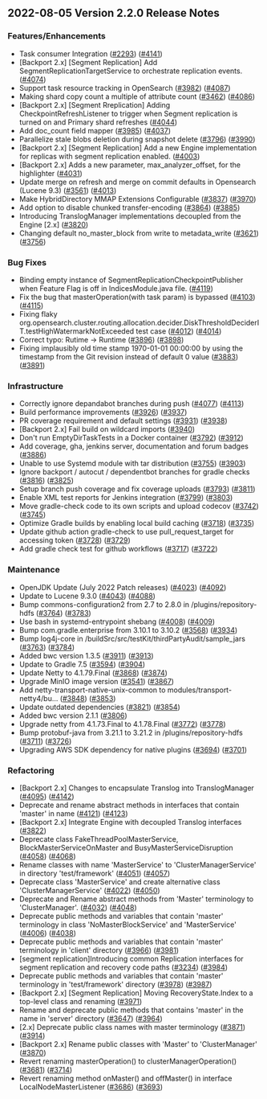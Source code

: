 ## 2022-08-05 Version 2.2.0 Release Notes

### Features/Enhancements

* Task consumer Integration ([#2293](https://github.com/opensearch-project/opensearch/pull/2293)) ([#4141](https://github.com/opensearch-project/opensearch/pull/4141))
* [Backport 2.x] [Segment Replication] Add SegmentReplicationTargetService to orchestrate replication events. ([#4074](https://github.com/opensearch-project/opensearch/pull/4074))
* Support task resource tracking in OpenSearch ([#3982](https://github.com/opensearch-project/opensearch/pull/3982)) ([#4087](https://github.com/opensearch-project/opensearch/pull/4087))
* Making shard copy count a multiple of attribute count ([#3462](https://github.com/opensearch-project/opensearch/pull/3462)) ([#4086](https://github.com/opensearch-project/opensearch/pull/4086))
* [Backport 2.x] [Segment Rreplication] Adding CheckpointRefreshListener to trigger when Segment replication is turned on and Primary shard refreshes ([#4044](https://github.com/opensearch-project/opensearch/pull/4044))
* Add doc_count field mapper ([#3985](https://github.com/opensearch-project/opensearch/pull/3985)) ([#4037](https://github.com/opensearch-project/opensearch/pull/4037))
* Parallelize stale blobs deletion during snapshot delete ([#3796](https://github.com/opensearch-project/opensearch/pull/3796)) ([#3990](https://github.com/opensearch-project/opensearch/pull/3990))
* [Backport 2.x] [Segment Replication] Add a new Engine implementation for replicas with segment replication enabled. ([#4003](https://github.com/opensearch-project/opensearch/pull/4003))
* [Backport 2.x] Adds a new parameter, max_analyzer_offset, for the highlighter ([#4031](https://github.com/opensearch-project/opensearch/pull/4031))
* Update merge on refresh and merge on commit defaults in Opensearch (Lucene 9.3) ([#3561](https://github.com/opensearch-project/opensearch/pull/3561)) ([#4013](https://github.com/opensearch-project/opensearch/pull/4013))
* Make HybridDirectory MMAP Extensions Configurable ([#3837](https://github.com/opensearch-project/opensearch/pull/3837)) ([#3970](https://github.com/opensearch-project/opensearch/pull/3970))
* Add option to disable chunked transfer-encoding ([#3864](https://github.com/opensearch-project/opensearch/pull/3864)) ([#3885](https://github.com/opensearch-project/opensearch/pull/3885))
* Introducing TranslogManager implementations decoupled from the Engine [2.x] ([#3820](https://github.com/opensearch-project/opensearch/pull/3820))
* Changing default  no_master_block from write to metadata_write ([#3621](https://github.com/opensearch-project/opensearch/pull/3621)) ([#3756](https://github.com/opensearch-project/opensearch/pull/3756))

### Bug Fixes

* Binding empty instance of SegmentReplicationCheckpointPublisher when Feature Flag is off in IndicesModule.java file. ([#4119](https://github.com/opensearch-project/opensearch/pull/4119))
* Fix the bug that masterOperation(with task param) is bypassed ([#4103](https://github.com/opensearch-project/opensearch/pull/4103)) ([#4115](https://github.com/opensearch-project/opensearch/pull/4115))
* Fixing flaky org.opensearch.cluster.routing.allocation.decider.DiskThresholdDeciderIT.testHighWatermarkNotExceeded test case ([#4012](https://github.com/opensearch-project/opensearch/pull/4012)) ([#4014](https://github.com/opensearch-project/opensearch/pull/4014))
* Correct typo: Rutime -> Runtime ([#3896](https://github.com/opensearch-project/opensearch/pull/3896)) ([#3898](https://github.com/opensearch-project/opensearch/pull/3898))
* Fixing implausibly old time stamp 1970-01-01 00:00:00 by using the timestamp from the Git revision instead of default 0 value ([#3883](https://github.com/opensearch-project/opensearch/pull/3883)) ([#3891](https://github.com/opensearch-project/opensearch/pull/3891))

### Infrastructure

* Correctly ignore depandabot branches during push ([#4077](https://github.com/opensearch-project/opensearch/pull/4077)) ([#4113](https://github.com/opensearch-project/opensearch/pull/4113))
* Build performance improvements ([#3926](https://github.com/opensearch-project/opensearch/pull/3926)) ([#3937](https://github.com/opensearch-project/opensearch/pull/3937))
* PR coverage requirement and default settings ([#3931](https://github.com/opensearch-project/opensearch/pull/3931)) ([#3938](https://github.com/opensearch-project/opensearch/pull/3938))
* [Backport 2.x] Fail build on wildcard imports ([#3940](https://github.com/opensearch-project/opensearch/pull/3940))
* Don't run EmptyDirTaskTests in a Docker container ([#3792](https://github.com/opensearch-project/opensearch/pull/3792)) ([#3912](https://github.com/opensearch-project/opensearch/pull/3912))
* Add coverage, gha, jenkins server, documentation and forum badges ([#3886](https://github.com/opensearch-project/opensearch/pull/3886))
* Unable to use Systemd module with tar distribution ([#3755](https://github.com/opensearch-project/opensearch/pull/3755)) ([#3903](https://github.com/opensearch-project/opensearch/pull/3903))
* Ignore backport / autocut / dependentbot branches for gradle checks ([#3816](https://github.com/opensearch-project/opensearch/pull/3816)) ([#3825](https://github.com/opensearch-project/opensearch/pull/3825))
* Setup branch push coverage and fix coverage uploads ([#3793](https://github.com/opensearch-project/opensearch/pull/3793)) ([#3811](https://github.com/opensearch-project/opensearch/pull/3811))
* Enable XML test reports for Jenkins integration ([#3799](https://github.com/opensearch-project/opensearch/pull/3799)) ([#3803](https://github.com/opensearch-project/opensearch/pull/3803))
* Move gradle-check code to its own scripts and upload codecov ([#3742](https://github.com/opensearch-project/opensearch/pull/3742)) ([#3745](https://github.com/opensearch-project/opensearch/pull/3745))
* Optimize Gradle builds by enabling local build caching ([#3718](https://github.com/opensearch-project/opensearch/pull/3718)) ([#3735](https://github.com/opensearch-project/opensearch/pull/3735))
* Update github action gradle-check to use pull_request_target for accessing token ([#3728](https://github.com/opensearch-project/opensearch/pull/3728)) ([#3729](https://github.com/opensearch-project/opensearch/pull/3729))
* Add gradle check test for github workflows ([#3717](https://github.com/opensearch-project/opensearch/pull/3717)) ([#3722](https://github.com/opensearch-project/opensearch/pull/3722))

### Maintenance

* OpenJDK Update (July 2022 Patch releases) ([#4023](https://github.com/opensearch-project/opensearch/pull/4023)) ([#4092](https://github.com/opensearch-project/opensearch/pull/4092))
* Update to Lucene 9.3.0 ([#4043](https://github.com/opensearch-project/opensearch/pull/4043)) ([#4088](https://github.com/opensearch-project/opensearch/pull/4088))
* Bump commons-configuration2 from 2.7 to 2.8.0 in /plugins/repository-hdfs ([#3764](https://github.com/opensearch-project/opensearch/pull/3764)) ([#3783](https://github.com/opensearch-project/opensearch/pull/3783))
* Use bash in systemd-entrypoint shebang ([#4008](https://github.com/opensearch-project/opensearch/pull/4008)) ([#4009](https://github.com/opensearch-project/opensearch/pull/4009))
* Bump com.gradle.enterprise from 3.10.1 to 3.10.2 ([#3568](https://github.com/opensearch-project/opensearch/pull/3568)) ([#3934](https://github.com/opensearch-project/opensearch/pull/3934))
* Bump log4j-core in /buildSrc/src/testKit/thirdPartyAudit/sample_jars ([#3763](https://github.com/opensearch-project/opensearch/pull/3763)) ([#3784](https://github.com/opensearch-project/opensearch/pull/3784))
* Added bwc version 1.3.5 ([#3911](https://github.com/opensearch-project/opensearch/pull/3911)) ([#3913](https://github.com/opensearch-project/opensearch/pull/3913))
* Update to Gradle 7.5 ([#3594](https://github.com/opensearch-project/opensearch/pull/3594)) ([#3904](https://github.com/opensearch-project/opensearch/pull/3904))
* Update Netty to 4.1.79.Final ([#3868](https://github.com/opensearch-project/opensearch/pull/3868)) ([#3874](https://github.com/opensearch-project/opensearch/pull/3874))
* Upgrade MinIO image version ([#3541](https://github.com/opensearch-project/opensearch/pull/3541)) ([#3867](https://github.com/opensearch-project/opensearch/pull/3867))
* Add netty-transport-native-unix-common to modules/transport-netty4/bu… ([#3848](https://github.com/opensearch-project/opensearch/pull/3848)) ([#3853](https://github.com/opensearch-project/opensearch/pull/3853))
* Update outdated dependencies ([#3821](https://github.com/opensearch-project/opensearch/pull/3821)) ([#3854](https://github.com/opensearch-project/opensearch/pull/3854))
* Added bwc version 2.1.1 ([#3806](https://github.com/opensearch-project/opensearch/pull/3806))
* Upgrade netty from 4.1.73.Final to 4.1.78.Final ([#3772](https://github.com/opensearch-project/opensearch/pull/3772)) ([#3778](https://github.com/opensearch-project/opensearch/pull/3778))
* Bump protobuf-java from 3.21.1 to 3.21.2 in /plugins/repository-hdfs ([#3711](https://github.com/opensearch-project/opensearch/pull/3711)) ([#3726](https://github.com/opensearch-project/opensearch/pull/3726))
* Upgrading AWS SDK dependency for native plugins ([#3694](https://github.com/opensearch-project/opensearch/pull/3694)) ([#3701](https://github.com/opensearch-project/opensearch/pull/3701))

### Refactoring

* [Backport 2.x] Changes to encapsulate Translog into TranslogManager ([#4095](https://github.com/opensearch-project/opensearch/pull/4095)) ([#4142](https://github.com/opensearch-project/opensearch/pull/4142))
* Deprecate and rename abstract methods in interfaces that contain 'master' in name ([#4121](https://github.com/opensearch-project/opensearch/pull/4121)) ([#4123](https://github.com/opensearch-project/opensearch/pull/4123))
* [Backport 2.x] Integrate Engine with decoupled Translog interfaces ([#3822](https://github.com/opensearch-project/opensearch/pull/3822))
* Deprecate class FakeThreadPoolMasterService, BlockMasterServiceOnMaster and BusyMasterServiceDisruption ([#4058](https://github.com/opensearch-project/opensearch/pull/4058)) ([#4068](https://github.com/opensearch-project/opensearch/pull/4068))
* Rename classes with name 'MasterService' to 'ClusterManagerService' in directory 'test/framework' ([#4051](https://github.com/opensearch-project/opensearch/pull/4051)) ([#4057](https://github.com/opensearch-project/opensearch/pull/4057))
* Deprecate class 'MasterService' and create alternative class 'ClusterManagerService' ([#4022](https://github.com/opensearch-project/opensearch/pull/4022)) ([#4050](https://github.com/opensearch-project/opensearch/pull/4050))
* Deprecate and Rename abstract methods from 'Master' terminology to 'ClusterManager'. ([#4032](https://github.com/opensearch-project/opensearch/pull/4032)) ([#4048](https://github.com/opensearch-project/opensearch/pull/4048))
* Deprecate public methods and variables that contain 'master' terminology in class 'NoMasterBlockService' and 'MasterService' ([#4006](https://github.com/opensearch-project/opensearch/pull/4006)) ([#4038](https://github.com/opensearch-project/opensearch/pull/4038))
* Deprecate public methods and variables that contain 'master' terminology in 'client' directory ([#3966](https://github.com/opensearch-project/opensearch/pull/3966)) ([#3981](https://github.com/opensearch-project/opensearch/pull/3981))
* [segment replication]Introducing common Replication interfaces for segment replication and recovery code paths ([#3234](https://github.com/opensearch-project/opensearch/pull/3234)) ([#3984](https://github.com/opensearch-project/opensearch/pull/3984))
* Deprecate public methods and variables that contain 'master' terminology in 'test/framework' directory  ([#3978](https://github.com/opensearch-project/opensearch/pull/3978)) ([#3987](https://github.com/opensearch-project/opensearch/pull/3987))
* [Backport 2.x] [Segment Replication] Moving RecoveryState.Index to a top-level class and renaming ([#3971](https://github.com/opensearch-project/opensearch/pull/3971))
* Rename and deprecate public methods that contains 'master' in the name in 'server' directory ([#3647](https://github.com/opensearch-project/opensearch/pull/3647)) ([#3964](https://github.com/opensearch-project/opensearch/pull/3964))
* [2.x] Deprecate public class names with master terminology ([#3871](https://github.com/opensearch-project/opensearch/pull/3871)) ([#3914](https://github.com/opensearch-project/opensearch/pull/3914))
* [Backport 2.x] Rename public classes with 'Master' to 'ClusterManager' ([#3870](https://github.com/opensearch-project/opensearch/pull/3870))
* Revert renaming masterOperation() to clusterManagerOperation() ([#3681](https://github.com/opensearch-project/opensearch/pull/3681)) ([#3714](https://github.com/opensearch-project/opensearch/pull/3714))
* Revert renaming method onMaster() and offMaster() in interface LocalNodeMasterListener ([#3686](https://github.com/opensearch-project/opensearch/pull/3686)) ([#3693](https://github.com/opensearch-project/opensearch/pull/3693))
